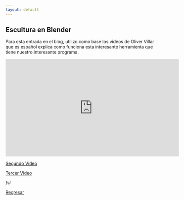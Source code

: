 ```yaml
---
layout: default
---
```


## Escultura en Blender

Para esta entrada en el blog, utilizo como base los videos de Oliver Villar que es español explica como funciona esta interesante herramienta que tiene nuestro interesante programa.

<iframe width="560" height="315" src="https://www.youtube.com/embed/4nWnKmm_vVE?si=bYnjWSpG9zwvJAEC" title="YouTube video player" frameborder="0" allow="accelerometer; autoplay; clipboard-write; encrypted-media; gyroscope; picture-in-picture; web-share" allowfullscreen></iframe>

<a href="https://youtu.be/SSpzUZDzK8c?si=KOdINKeTEE8y76o-">Segundo Video</a>

<a href="https://youtu.be/K_4eTeivvgU?si=TT3V_nhWZo0l6d_t">Tercer Video</a>

_fsl_

[Regresar](./)
